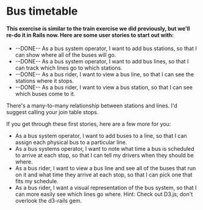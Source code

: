 # Bus timetable
#### This exercise is similar to the train exercise we did previously, but we'll re-do it in Rails now. Here are some user stories to start out with:

* --DONE-- As a bus system operator, I want to add bus stations, so that I can show where all of the buses will go.
* --DONE-- As a bus system operator, I want to add bus lines, so that I can track which lines go to which stations.
* --DONE-- As a bus rider, I want to view a bus line, so that I can see the stations where it stops.
* --DONE-- As a bus rider, I want to view a bus station, so that I can see which buses come to it.

There's a many-to-many relationship between stations and lines. I'd suggest calling your join table stops.

If you get through these first stories, here are a few more for you:

* As a bus system operator, I want to add buses to a line, so that I can assign each physical bus to a particular line.
* As a bus systems operator, I want to note what time a bus is scheduled to arrive at each stop, so that I can tell my drivers when they should be where.
* As a bus rider, I want to view a bus line and see all of the buses that run on it and what time they arrive at each stop, so that I can pick one that fits my schedule.
* As a bus rider, I want a visual representation of the bus system, so that I can more easily see which lines go where. Hint: Check out D3.js; don't overlook the d3-rails gem.
